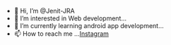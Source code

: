 - 👋 Hi, I’m @Jenit-JRA
- 👀 I’m interested in Web development...
- 🌱 I’m currently learning android app development...
- 📫 How to reach me ...[Instagram](https://www.instagram.com/jenit_abraham/)

<!---
Jenit-JRA/Jenit-JRA is a ✨ special ✨ repository because its `README.md` (this file) appears on your GitHub profile.
You can click the Preview link to take a look at your changes.
--->
